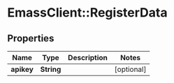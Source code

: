 # EmassClient::RegisterData

## Properties
Name | Type | Description | Notes
------------ | ------------- | ------------- | -------------
**apikey** | **String** |  | [optional] 

